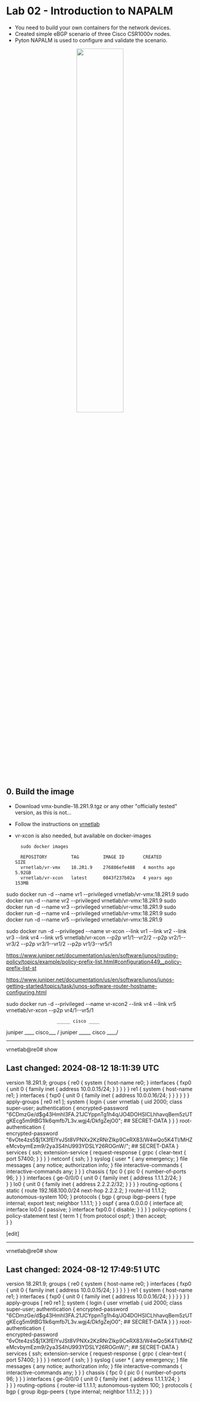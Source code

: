 # Lab 02 - Introduction to NAPALM

* You need to build your own containers for the network devices.
* Created simple eBGP scenario of three Cisco CSR1000v nodes.
* Pyton NAPALM is used to configure and validate the scenario.

<p align="center" width="50%">
    <img width="50%" src="lab.png">
</p>

## 0. Build the image

* Download vmx-bundle-18.2R1.9.tgz or any other "officially tested" version, as this is not...
* Follow the instructions on [vrnetlab](https://github.com/vrnetlab/vrnetlab/blob/master/vmx/README.md)
* vr-xcon is also needed, but available on docker-images

        sudo docker images
  
        REPOSITORY         TAG         IMAGE ID       CREATED             SIZE
        vrnetlab/vr-vmx    18.2R1.9    276886efe488   4 months ago     5.92GB
        vrnetlab/vr-xcon   latest      0843f237b02a   4 years ago      153MB




sudo docker run -d --name vr1 --privileged vrnetlab/vr-vmx:18.2R1.9
sudo docker run -d --name vr2 --privileged vrnetlab/vr-vmx:18.2R1.9
sudo docker run -d --name vr3 --privileged vrnetlab/vr-vmx:18.2R1.9
sudo docker run -d --name vr4 --privileged vrnetlab/vr-vmx:18.2R1.9
sudo docker run -d --name vr5 --privileged vrnetlab/vr-vmx:18.2R1.9

sudo docker run -d --privileged --name vr-xcon --link vr1 --link vr2 --link vr3 --link vr4 --link vr5 vrnetlab/vr-xcon --p2p vr1/1--vr2/2 --p2p vr2/1--vr3/2 --p2p vr3/1--vr1/2 --p2p vr1/3--vr5/1


https://www.juniper.net/documentation/us/en/software/junos/routing-policy/topics/example/policy-prefix-list.html#configuration449__policy-prefix-list-st


https://www.juniper.net/documentation/us/en/software/junos/junos-getting-started/topics/task/junos-software-router-hostname-configuring.html


sudo docker run -d --privileged --name vr-xcon2 --link vr4 --link vr5 vrnetlab/vr-xcon --p2p vr4/1--vr5/1


                       _____ cisco ____
juniper ____ cisco___ /                juniper
                      \_____ cisco ____/






-----------------

vrnetlab@re0# show 
## Last changed: 2024-08-12 18:11:39 UTC
version 18.2R1.9;
groups {
    re0 {
        system {
            host-name re0;
        }
        interfaces {
            fxp0 {
                unit 0 {
                    family inet {
                        address 10.0.0.15/24;
                    }
                }
            }
        }
    }
    re1 {
        system {
            host-name re1;
        }
        interfaces {
            fxp0 {
                unit 0 {
                    family inet {
                        address 10.0.0.16/24;
                    }
                }
            }
        }
    }
}
apply-groups [ re0 re1 ];
system {
    login {
        user vrnetlab {
            uid 2000;
            class super-user;
            authentication {
                encrypted-password "$6$CDmzGe/d$g43HmhI3FA.21JCYppnTg1h4q/JO4DOHSICLhhavqBem5zUTgKEcg5m9tBG1Ik6qmfb7L3v.wgj4/DkfgZejO0"; ## SECRET-DATA
            }
        }
    }
    root-authentication {               
        encrypted-password "$6$vOte4zs5$j1X3fElYvJSt8VPNXx2KzRNrZIkp9CeRX83/W4wQo5K4Tl/MHZeMcvbymEzm9/2ya3S4hU993YDSLY26ROGnW/"; ## SECRET-DATA
    }
    services {
        ssh;
        extension-service {
            request-response {
                grpc {
                    clear-text {
                        port 57400;
                    }
                }
            }
        }
        netconf {
            ssh;
        }
    }
    syslog {
        user * {
            any emergency;
        }
        file messages {
            any notice;
            authorization info;
        }
        file interactive-commands {
            interactive-commands any;
        }
    }
}
chassis {
    fpc 0 {
        pic 0 {
            number-of-ports 96;
        }
    }
}
interfaces {
    ge-0/0/0 {
        unit 0 {
            family inet {
                address 1.1.1.2/24;
            }                           
        }
    }
    lo0 {
        unit 0 {
            family inet {
                address 2.2.2.2/32;
            }
        }
    }
}
routing-options {
    static {
        route 192.168.100.0/24 next-hop 2.2.2.2;
    }
    router-id 1.1.1.2;
    autonomous-system 100;
}
protocols {
    bgp {
        group ibgp-peers {
            type internal;
            export test;
            neighbor 1.1.1.1;
        }
    }
    ospf {
        area 0.0.0.0 {
            interface all;
            interface lo0.0 {
                passive;
            }
            interface fxp0.0 {
                disable;
            }
        }
    }
}
policy-options {
    policy-statement test {
        term 1 {
            from protocol ospf;
        }
        then accept;                    
    }
}

[edit]



------------------

vrnetlab@re0# show 
## Last changed: 2024-08-12 17:49:51 UTC
version 18.2R1.9;
groups {
    re0 {
        system {
            host-name re0;
        }
        interfaces {
            fxp0 {
                unit 0 {
                    family inet {
                        address 10.0.0.15/24;
                    }
                }
            }
        }
    }
    re1 {
        system {
            host-name re1;
        }
        interfaces {
            fxp0 {
                unit 0 {
                    family inet {
                        address 10.0.0.16/24;
                    }
                }
            }
        }
    }
}
apply-groups [ re0 re1 ];
system {
    login {
        user vrnetlab {
            uid 2000;
            class super-user;
            authentication {
                encrypted-password "$6$CDmzGe/d$g43HmhI3FA.21JCYppnTg1h4q/JO4DOHSICLhhavqBem5zUTgKEcg5m9tBG1Ik6qmfb7L3v.wgj4/DkfgZejO0"; ## SECRET-DATA
            }
        }
    }
    root-authentication {               
        encrypted-password "$6$vOte4zs5$j1X3fElYvJSt8VPNXx2KzRNrZIkp9CeRX83/W4wQo5K4Tl/MHZeMcvbymEzm9/2ya3S4hU993YDSLY26ROGnW/"; ## SECRET-DATA
    }
    services {
        ssh;
        extension-service {
            request-response {
                grpc {
                    clear-text {
                        port 57400;
                    }
                }
            }
        }
        netconf {
            ssh;
        }
    }
    syslog {
        user * {
            any emergency;
        }
        file messages {
            any notice;
            authorization info;
        }
        file interactive-commands {
            interactive-commands any;
        }
    }
}
chassis {
    fpc 0 {
        pic 0 {
            number-of-ports 96;
        }
    }
}
interfaces {
    ge-0/0/0 {
        unit 0 {
            family inet {
                address 1.1.1.1/24;
            }                           
        }
    }
}
routing-options {
    router-id 1.1.1.1;
    autonomous-system 100;
}
protocols {
    bgp {
        group ibgp-peers {
            type internal;
            neighbor 1.1.1.2;
        }
    }
}
